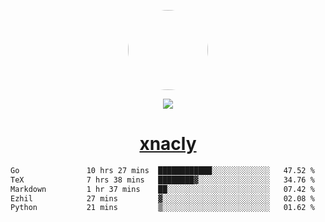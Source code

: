 <p align="center">
  <img style="border-radius: 100px" width="128" height="128" src="https://avatars.githubusercontent.com/u/47723417?v=4"/>
</p>
<p align="center">
  <img src="https://komarev.com/ghpvc/?username=xnacly&&style=flat-square"/>
</p>

<h1 align="center"><a href="https://xnacly.me"> xnacly</a> </h1>

<!--START_SECTION:waka-->

```txt
Go               10 hrs 27 mins  ████████████░░░░░░░░░░░░░   47.52 %
TeX              7 hrs 38 mins   ████████▓░░░░░░░░░░░░░░░░   34.76 %
Markdown         1 hr 37 mins    ██░░░░░░░░░░░░░░░░░░░░░░░   07.42 %
Ezhil            27 mins         ▓░░░░░░░░░░░░░░░░░░░░░░░░   02.08 %
Python           21 mins         ▒░░░░░░░░░░░░░░░░░░░░░░░░   01.62 %
```

<!--END_SECTION:waka-->
